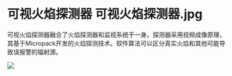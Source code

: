 # 可视火焰探测器 可视火焰探测器.jpg
可视火焰探测器融合了火焰探测器和监视系统于一身。探测器采用视频成像原理，其基于Micropack开发的火焰探测技术。软件算法可以区分真实火焰和其他可能导致误报警的辐射源。


![](..\..\..\photos\可视火焰探测器.jpg)

